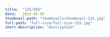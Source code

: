 ```yaml
---
title:  "125/365"
date:   2015-05-05
thumbnail-path: "thumbnails/thumbnail-125.jpg"
full-path: "full-size/full-size-125.jpg"
short-description: "Description"
---
```

